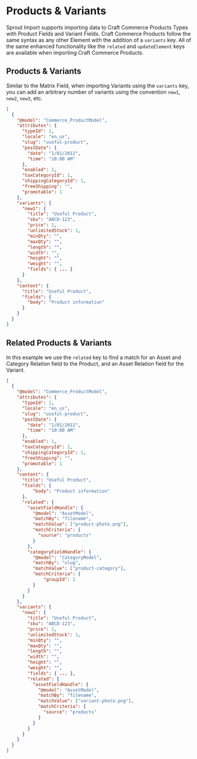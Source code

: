 # Products & Variants

Sprout Import supports importing data to Craft Commerce Products Types with Product Fields and Variant Fields. Craft Commerce Products follow the same syntax as any other Element with the addition of a `variants` key. All of the same enhanced functionality like the `related` and `updateElement` keys are available when importing Craft Commerce Products.

## Products & Variants

Similar to the Matrix Field, when importing Variants using the `variants` key, you can add an arbitrary number of variants using the convention `new1`, `new2`, `new3`, etc.

``` json
[
  {
    "@model": "Commerce_ProductModel",
    "attributes": {
      "typeId": 1,
      "locale": "en_us",
      "slug": "useful-product",
      "postDate": {
        "date": "1/01/2012",
        "time": "10:00 AM"
      },
      "enabled": 1,
      "taxCategoryId": 1,
      "shippingCategoryId": 1,
      "freeShipping": "",
      "promotable": 1
    },
    "variants": {
      "new1": {
        "title": "Useful Product",
        "sku": "ABCD-123",
        "price": 1,
        "unlimitedStock": 1,
        "minQty": "",
        "maxQty": "",
        "length": "",
        "width": "",
        "height": "",
        "weight": "",
        "fields": { ... }
      }
    },
    "content": {
      "title": "Useful Product",
      "fields": {
        "body": "Product information"
      }
    }
  }
]

```

## Related Products & Variants

In this example we use the `related` key to find a match for an Asset and Category Relation field to the Product, and an Asset Relation field for the Variant.

``` json
[
  {
    "@model": "Commerce_ProductModel",
    "attributes": {
      "typeId": 1,
      "locale": "en_us",
      "slug": "useful-product",
      "postDate": {
        "date": "1/01/2012",
        "time": "10:00 AM"
      },
      "enabled": 1,
      "taxCategoryId": 1,
      "shippingCategoryId": 1,
      "freeShipping": "",
      "promotable": 1
    },
    "content": {
      "title": "Useful Product",
      "fields": {
          "body": "Product information"
      },
      "related": {
        "assetFieldHandle": {
          "@model": "AssetModel",
          "matchBy": "filename",
          "matchValue": ["product-photo.png"],
          "matchCriteria": {
            "source": "products"
          }
        },
        "categoryFieldHandle": {
          "@model": "CategoryModel",
          "matchBy": "slug",
          "matchValue": ["product-category"],
          "matchCriteria": {
              "groupId": 1
          }
        }
      }
    },
    "variants": {
      "new1": {
        "title": "Useful Product",
        "sku": "ABCD-123",
        "price": 1,
        "unlimitedStock": 1,
        "minQty": "",
        "maxQty": "",
        "length": "",
        "width": "",
        "height": "",
        "weight": "",
        "fields": { ... },
        "related": {
          "assetFieldHandle": {
            "@model": "AssetModel",
            "matchBy": "filename",
            "matchValue": ["variant-photo.png"],
            "matchCriteria": {
              "source": "products"
            }
          }
        }
      }
    }
  }
]
```